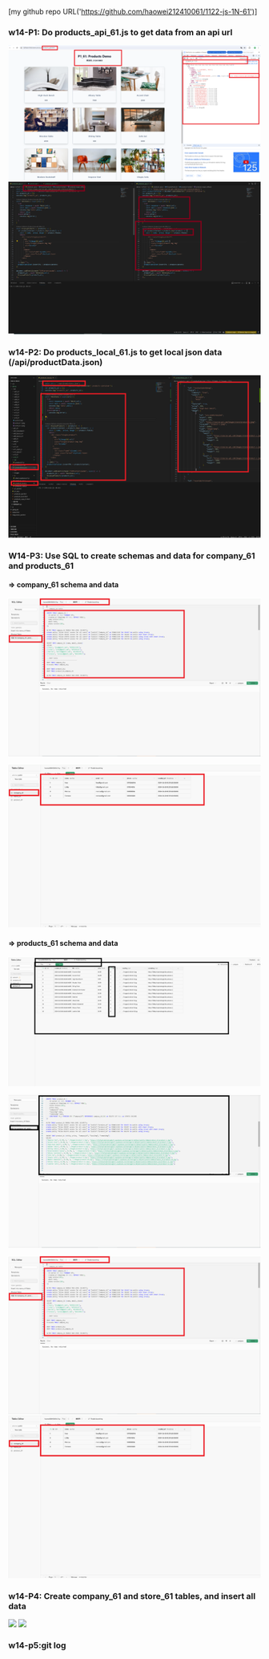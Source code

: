 [my github repo URL('https://github.com/haowei212410061/1122-js-1N-61')]

### w14-P1: Do products_api_61.js to get data from an api url 

![](w14-p1-1.png)
![](w14-p1-2.png)

### w14-P2: Do products_local_61.js to get local json data (/api/productData.json) 
![](w14-p2.png)


### W14-P3: Use SQL to create schemas and data for company_61 and products_61
 
#### => company_61 schema and data
 
![](w14-p3-1.png)
 
![](w14-p3-2.png)
 
#### => products_61 schema and data
 
![](w14-p3-3.png)
 
![](w14-p3-4.png)
 

![](w14-p3-1.png)
![](w14-p3-2.png)

### w14-P4: Create company_61 and store_61 tables, and insert all data

![](w14-p4-1.png)
![](w14-p4-2.png)

### w14-p5:git log

```


```

